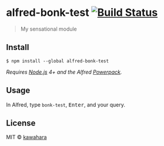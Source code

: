 # alfred-bonk-test [![Build Status](https://travis-ci.org/bonk/alfred-bonk-test.svg?branch=master)](https://travis-ci.org/bonk/alfred-bonk-test)

> My sensational module


## Install

```
$ npm install --global alfred-bonk-test
```

*Requires [Node.js](https://nodejs.org) 4+ and the Alfred [Powerpack](https://www.alfredapp.com/powerpack/).*


## Usage

In Alfred, type `bonk-test`, <kbd>Enter</kbd>, and your query.


## License

MIT © [kawahara](http://bonk321.com)
